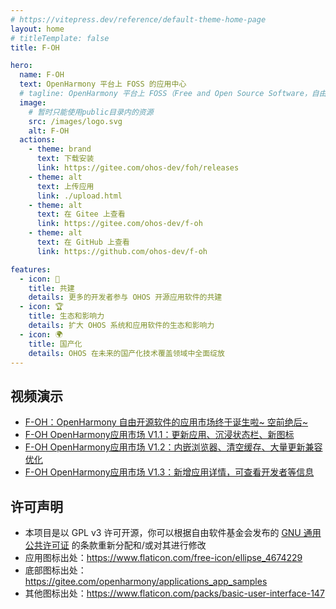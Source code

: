 ```yaml
---
# https://vitepress.dev/reference/default-theme-home-page
layout: home
# titleTemplate: false
title: F-OH

hero:
  name: F-OH
  text: OpenHarmony 平台上 FOSS 的应用中心
  # tagline: OpenHarmony 平台上 FOSS（Free and Open Source Software，自由开源软件）的应用中心，并提供下载安装支持
  image:
    # 暂时只能使用public目录内的资源
    src: /images/logo.svg
    alt: F-OH
  actions:
    - theme: brand
      text: 下载安装
      link: https://gitee.com/ohos-dev/foh/releases
    - theme: alt
      text: 上传应用
      link: ./upload.html
    - theme: alt
      text: 在 Gitee 上查看
      link: https://gitee.com/ohos-dev/f-oh
    - theme: alt
      text: 在 GitHub 上查看
      link: https://github.com/ohos-dev/f-oh

features:
  - icon: 🚄
    title: 共建
    details: 更多的开发者参与 OHOS 开源应用软件的共建
  - icon: 🏆
    title: 生态和影响力
    details: 扩大 OHOS 系统和应用软件的生态和影响力
  - icon: 🌍
    title: 国产化
    details: OHOS 在未来的国产化技术覆盖领域中全面绽放
---
```


<script setup lang="ts">
  import Home from 'root/project/f-oh/Home.vue'
</script>

<Home />

<!-- 由于 home 布局没有 Markdown 的样式，所以要手动添加一个样式 -->
<div class="vp-doc external-link-icon-enabled container">

## 视频演示

- [F-OH：OpenHarmony 自由开源软件的应用市场终于诞生啦~ 空前绝后~](https://www.bilibili.com/video/BV1dM411N7CG)
- [F-OH OpenHarmony应用市场 V1.1：更新应用、沉浸状态栏、新图标](https://www.bilibili.com/video/BV1ig4y1u7dD)
- [F-OH OpenHarmony应用市场 V1.2：内嵌浏览器、清空缓存、大量更新兼容优化](https://www.bilibili.com/video/BV1LP411S79y)
- [F-OH OpenHarmony应用市场 V1.3：新增应用详情，可查看开发者等信息](https://www.bilibili.com/video/BV1Th4y1Z7sm)

## 许可声明

- 本项目是以 GPL v3 许可开源，你可以根据自由软件基金会发布的 [GNU 通用公共许可证](https://www.gnu.org/licenses/gpl.html) 的条款重新分配和/或对其进行修改
- 应用图标出处：<https://www.flaticon.com/free-icon/ellipse_4674229>
- 底部图标出处：<https://gitee.com/openharmony/applications_app_samples>
- 其他图标出处：<https://www.flaticon.com/packs/basic-user-interface-147>

</div>
